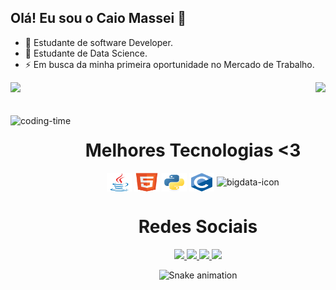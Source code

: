 ## Olá! Eu sou o Caio Massei 👋


- 🔭 Estudante de software Developer.
- 🌱 Estudante de Data Science.
- ⚡ Em busca da minha primeira oportunidade no Mercado de Trabalho.


<div>
  <img height="180em" src="https://github-readme-stats.vercel.app/api?username=Devcaiomassei&show_icons=true&theme=great-gatsby&include_all_commits=true&count_private=true"/>
  <img align="right" height="180em" src="https://github-readme-stats.vercel.app/api/top-langs/?username=LuigiGF&layout=compact&langs_count=16&theme=great-gatsby"/>
</div>
<br>


<div  align="center"> 
  <div style="display: inline_block"><br>
    <img align="left" height="250" alt="coding-time" src="code.gif">
    <h1 align="center">Melhores Tecnologias <3</h1>
    <img align="center" height="30" width="40" alt="java-icon" src="https://raw.githubusercontent.com/devicons/devicon/master/icons/java/java-original.svg">
    <img align="center" height="30" width="40" alt="html-icon" src="https://raw.githubusercontent.com/devicons/devicon/master/icons/html5/html5-original.svg">
  <img align="center" height="30" width="40" alt="python-icon" src="https://raw.githubusercontent.com/devicons/devicon/master/icons/python/python-original.svg">
    <img align="center" height="30" width="40" alt="c-icon" src="https://raw.githubusercontent.com/devicons/devicon/master/icons/c/c-original.svg">
  <img align="center" height="30" width="40" alt="bigdata-icon" src="https://www.bing.com/images/search?view=detailV2&ccid=xiiQvPvP&id=2C615154E78B8F6EDBB5B3AD045ADFEA941671EA&thid=OIP.xiiQvPvPt1lnd--RzbCH6AHaHw&mediaurl=https%3a%2f%2fwww.vhv.rs%2fdpng%2fd%2f500-5004244_transparent-big-data-icon-png-big-data-and.png&cdnurl=https%3a%2f%2fth.bing.com%2fth%2fid%2fR.c62890bcfbcfb7596777ef91cdb087e8%3frik%3d6nEWlOrfWgStsw%26pid%3dImgRaw%26r%3d0&exph=901&expw=860&q=big+data+icon&simid=608049601641907976&FORM=IRPRST&ck=4A9E3B61DBC5E34BC6AD434ABB5A36AC&selectedIndex=4&ajaxhist=0&ajaxserp=0">

 

    
  
  <h1 align="center">Redes Sociais</h1>
    <a href = "mailto: work.luigi.fonseca@gmail.com">
      <img width="30" src="gmail.svg">
    </a>
    <a href = "https://www.linkedin.com/in/luigi-gottardello-fonseca-44651a205/">
      <img width="25" src="linkedin.svg">
    </a>
    <a href = "https://www.youtube.com/channel/UCd5Ivcm28R1C3fCQKbOx2cg">
      <img width="35" src="youtube.svg">
    </a>
    <a href = "https://www.instagram.com/devparadev/">
      <img width="25" src="instagram.png">
    </a>
</div>
  
![Snake animation](https://github.com/LuigiGF/LuigiGF/blob/output/github-contribution-grid-snake.svg)
